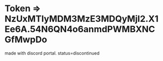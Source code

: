 # Token =>  NzUxMTIyMDM3MzE3MDQyMjI2.X1Ee6A.54N6QN4o6anmdPWMBXNCGfMwpDo  
made with discord portal. status=discontinued

 

